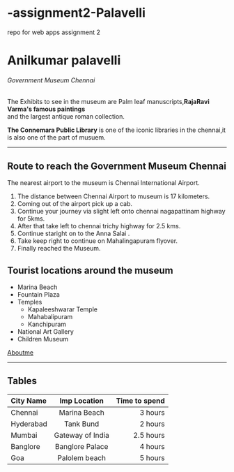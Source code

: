# -assignment2-Palavelli
repo for web apps assignment 2 
# Anilkumar palavelli
###### Government Museum Chennai

The Exhibits to see in the museum are Palm leaf manuscripts,**RajaRavi Varma's famous paintings**<br>
and the largest antique roman collection.

**The Connemara Public Library** is one of the iconic libraries in the chennai,it is also one of the part of musuem.

---

## Route to reach the Government Museum Chennai
The nearest airport to the museum is Chennai International Airport.
1. The distance between Chennai Airport to museum is 17 kilometers.
2. Coming out of the airport pick up  a cab.
3. Continue your journey via slight left onto chennai nagapattinam highway for 5kms.
4. After that take left to chennai trichy highway for 2.5 kms.
5. Continue staright on to the Anna Salai .
6. Take keep right to continue on Mahalingapuram flyover.
7. Finally reached the Museum.

## Tourist locations around the museum
* Marina Beach
* Fountain Plaza
* Temples
   * Kapaleeshwarar Temple
   * Mahabalipuram
   * Kanchipuram
* National Art Gallery
* Children Museum

[Aboutme](https://github.com/AnilkumarPalavelli/assignment2-Palavelli/blob/main/AboutMe.md)

---

## Tables

| City Name   |    Imp Location      |     Time to spend   |
| :---        |    :----:            |          ---:       |
| Chennai     |    Marina Beach      |         3 hours     |
| Hyderabad   |    Tank Bund         |         2 hours     |
| Mumbai      |    Gateway of India  |         2.5 hours   |
| Banglore    |    Banglore Palace   |         4 hours     |
| Goa         |    Palolem beach     |         5 hours     |

